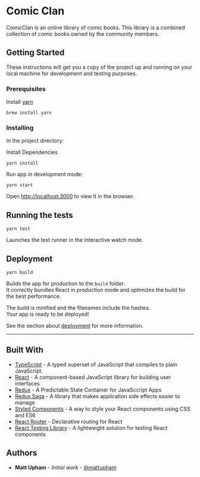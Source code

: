 # Comic Clan

ComicClan is an online library of comic books. This library is a combined collection of comic books owned by the community members.

## Getting Started

These instructions will get you a copy of the project up and running on your local machine for development and testing purposes.

### Prerequisites

Install [yarn](https://classic.yarnpkg.com/en/docs/install/#mac-stable)

```
brew install yarn
```

### Installing

In the project directory:

Install Dependencies

```
yarn install
```

Run app in development mode:

```
yarn start
```

Open [http://localhost:3000](http://localhost:3000) to view it in the browser.

## Running the tests

```
yarn test
```

Launches the test runner in the interactive watch mode.<br />

## Deployment

```
yarn build
```

Builds the app for production to the `build` folder.<br />
It correctly bundles React in production mode and optimizes the build for the best performance.

The build is minified and the filenames include the hashes.<br />
Your app is ready to be deployed!

See the section about [deployment](https://facebook.github.io/create-react-app/docs/deployment) for more information.

---

## Built With

- [TypeScript](https://www.typescriptlang.org/) - A typed superset of JavaScript that compiles to plain JavaScript.
- [React](https://reactjs.org/) - A component-based JavaScript library for building user interfaces
- [Redux](https://redux.js.org/) - A Predictable State Container for JavaSccript Apps
- [Redux Saga](https://redux*saga.js.org/) - A library that makes application side effects easier to manage
- [Styled Components](https://styled*components.com/) - A way to style your React components using CSS and ES6
- [React Router](https://reacttraining.com/react-router/) - Declarative routing for React
- [React Testing Library](https://testing-library.com/docs/react-testing-library/intro) - A lightweight solution for testing React components

## Authors

- **Matt Upham** - _Initial work_ - [@mattupham](https://github.com/mattupham)

